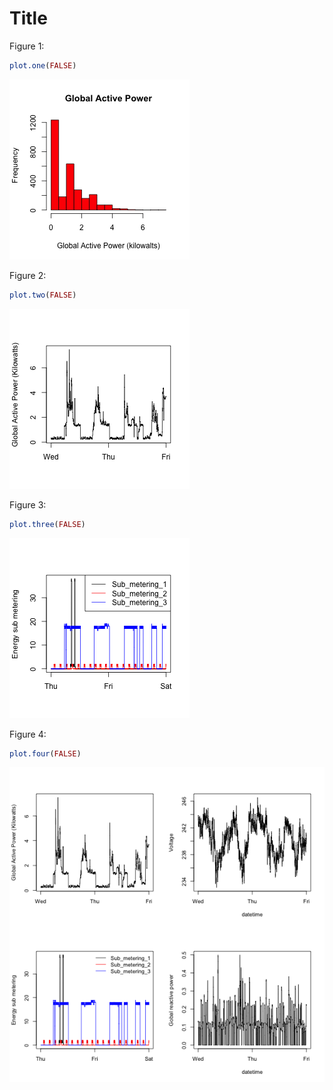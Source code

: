 Title
========================================================


Figure 1:


```r
plot.one(FALSE)
```

![plot of chunk unnamed-chunk-1](figure/unnamed-chunk-1.png) 


Figure 2:


```r
plot.two(FALSE)
```

![plot of chunk unnamed-chunk-2](figure/unnamed-chunk-2.png) 


Figure 3:


```r
plot.three(FALSE)
```

![plot of chunk unnamed-chunk-3](figure/unnamed-chunk-3.png) 


Figure 4:


```r
plot.four(FALSE)
```

![plot of chunk unnamed-chunk-4](figure/unnamed-chunk-4.png) 

